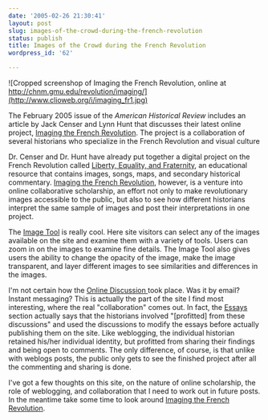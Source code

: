 ```yaml
---
date: '2005-02-26 21:30:41'
layout: post
slug: images-of-the-crowd-during-the-french-revolution
status: publish
title: Images of the Crowd during the French Revolution
wordpress_id: '62'

---
```


![Cropped screenshop of Imaging the French Revolution, online at http://chnm.gmu.edu/revolution/imaging/](http://www.clioweb.org/i/imaging_fr1.jpg)


The February 2005 issue of the _American Historical Review_ includes an article by Jack Censer and Lynn Hunt that discusses their latest online project, [Imaging the French Revolution](http://chnm.gmu.edu/revolution/imaging/). The project is a collaboration of several historians who specialize in the French Revolution and visual culture 


Dr. Censer and Dr. Hunt have already put together a digital project on the French Revolution called [Liberty, Equality, and Fraternity](http://chnm.gmu.edu/revolution/), an educational resource that contains images, songs, maps, and secondary historical commentary. [Imaging the French Revolution](http://chnm.gmu.edu/revolution/imaging/), however, is a venture into online collaborative scholarship, an effort not only to make revolutionary images accessible to the public, but also to see how different historians interpret the same sample of images and post their interpretations in one project.


The [Image Tool](http://chnm.gmu.edu/revolution/imaging/imagetool.html) is really cool. Here site visitors can select any of the images available on the site and examine them with a variety of tools. Users can zoom in on the images to examine fine details. The Image Tool also gives users the ability to change the opacity of the image, make the image transparent, and layer different images to see similarities and differences in the images.




I'm not certain how the [Online Discussion ](http://chnm.gmu.edu/revolution/imaging/discussion.html)took place. Was it by email? Instant messaging? This is actually the part of the site I find most interesting, where the real "collaboration" comes out. In fact, the [Essays](http://chnm.gmu.edu/revolution/imaging/essays.html) section actually says that the historians involved "[profitted] from these discussions"  and used the discussions to modify the essays before actually publishing them on the site. Like weblogging, the individual historian retained his/her individual identity, but profitted from sharing their findings and being open to comments. The only difference, of course, is that unlike with weblogs posts, the public only gets to see the finished project after all the commenting and sharing is done.




I've got a few thoughts on this site, on the nature of online scholarship, the role of weblogging, and collaboration that I need to work out in future posts. In the meantime take some time to look around [Imaging the French Revolution](http://chnm.gmu.edu/revolution/imaging/).
